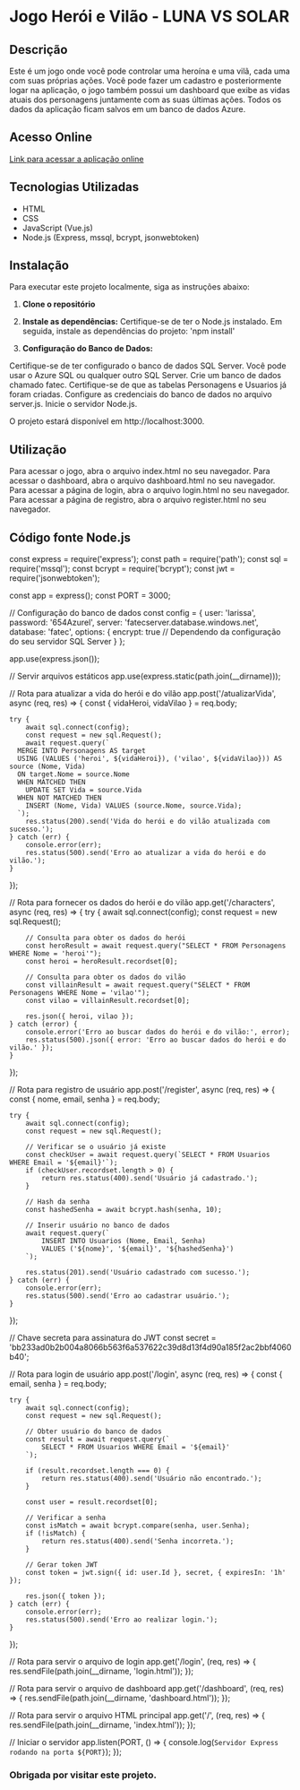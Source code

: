 # Jogo Herói e Vilão - LUNA VS SOLAR

## Descrição

Este é um jogo onde você pode controlar uma heroína e uma vilã, cada uma com suas próprias ações. Você pode fazer um cadastro e posteriormente logar na aplicação, o jogo também possui um dashboard que exibe as vidas atuais dos personagens juntamente com as suas últimas ações. Todos os dados da aplicação ficam salvos em um banco de dados Azure.

## Acesso Online

[Link para acessar a aplicação online](https://seu-site.com)

## Tecnologias Utilizadas

- HTML
- CSS
- JavaScript (Vue.js)
- Node.js (Express, mssql, bcrypt, jsonwebtoken)

## Instalação

Para executar este projeto localmente, siga as instruções abaixo:

1. **Clone o repositório**

2. **Instale as dependências:**
Certifique-se de ter o Node.js instalado. Em seguida, instale as dependências do projeto:
'npm install'

3. **Configuração do Banco de Dados:**

Certifique-se de ter configurado o banco de dados SQL Server. Você pode usar o Azure SQL ou qualquer outro SQL Server.
Crie um banco de dados chamado fatec.
Certifique-se de que as tabelas Personagens e Usuarios já foram criadas.
Configure as credenciais do banco de dados no arquivo server.js.
Inicie o servidor Node.js.

O projeto estará disponível em http://localhost:3000.


## Utilização
Para acessar o jogo, abra o arquivo index.html no seu navegador.
Para acessar o dashboard, abra o arquivo dashboard.html no seu navegador.
Para acessar a página de login, abra o arquivo login.html no seu navegador.
Para acessar a página de registro, abra o arquivo register.html no seu navegador.

## Código fonte Node.js
const express = require('express');
const path = require('path');
const sql = require('mssql');
const bcrypt = require('bcrypt');
const jwt = require('jsonwebtoken');

const app = express();
const PORT = 3000;


// Configuração do banco de dados
const config = {
    user: 'larissa',
    password: '654Azurel',
    server: 'fatecserver.database.windows.net',
    database: 'fatec',
    options: {
        encrypt: true // Dependendo da configuração do seu servidor SQL Server
    }
};

app.use(express.json());

// Servir arquivos estáticos
app.use(express.static(path.join(__dirname)));

// Rota para atualizar a vida do herói e do vilão
app.post('/atualizarVida', async (req, res) => {
    const { vidaHeroi, vidaVilao } = req.body;

    try {
        await sql.connect(config);
        const request = new sql.Request();
        await request.query(`
      MERGE INTO Personagens AS target
      USING (VALUES ('heroi', ${vidaHeroi}), ('vilao', ${vidaVilao})) AS source (Nome, Vida)
      ON target.Nome = source.Nome
      WHEN MATCHED THEN
        UPDATE SET Vida = source.Vida
      WHEN NOT MATCHED THEN
        INSERT (Nome, Vida) VALUES (source.Nome, source.Vida);
      `);
        res.status(200).send('Vida do herói e do vilão atualizada com sucesso.');
    } catch (err) {
        console.error(err);
        res.status(500).send('Erro ao atualizar a vida do herói e do vilão.');
    }
});

// Rota para fornecer os dados do herói e do vilão
app.get('/characters', async (req, res) => {
    try {
        await sql.connect(config);
        const request = new sql.Request();

        // Consulta para obter os dados do herói
        const heroResult = await request.query("SELECT * FROM Personagens WHERE Nome = 'heroi'");
        const heroi = heroResult.recordset[0];

        // Consulta para obter os dados do vilão
        const villainResult = await request.query("SELECT * FROM Personagens WHERE Nome = 'vilao'");
        const vilao = villainResult.recordset[0];

        res.json({ heroi, vilao });
    } catch (error) {
        console.error('Erro ao buscar dados do herói e do vilão:', error);
        res.status(500).json({ error: 'Erro ao buscar dados do herói e do vilão.' });
    }
});

// Rota para registro de usuário
app.post('/register', async (req, res) => {
    const { nome, email, senha } = req.body;

    try {
        await sql.connect(config);
        const request = new sql.Request();

        // Verificar se o usuário já existe
        const checkUser = await request.query(`SELECT * FROM Usuarios WHERE Email = '${email}'`);
        if (checkUser.recordset.length > 0) {
            return res.status(400).send('Usuário já cadastrado.');
        }

        // Hash da senha
        const hashedSenha = await bcrypt.hash(senha, 10);

        // Inserir usuário no banco de dados
        await request.query(`
            INSERT INTO Usuarios (Nome, Email, Senha)
            VALUES ('${nome}', '${email}', '${hashedSenha}')
        `);

        res.status(201).send('Usuário cadastrado com sucesso.');
    } catch (err) {
        console.error(err);
        res.status(500).send('Erro ao cadastrar usuário.');
    }
});

// Chave secreta para assinatura do JWT
const secret = 'bb233ad0b2b004a8066b563f6a537622c39d8d13f4d90a185f2ac2bbf4060b40';

// Rota para login de usuário
app.post('/login', async (req, res) => {
    const { email, senha } = req.body;

    try {
        await sql.connect(config);
        const request = new sql.Request();

        // Obter usuário do banco de dados
        const result = await request.query(`
            SELECT * FROM Usuarios WHERE Email = '${email}'
        `);

        if (result.recordset.length === 0) {
            return res.status(400).send('Usuário não encontrado.');
        }

        const user = result.recordset[0];

        // Verificar a senha
        const isMatch = await bcrypt.compare(senha, user.Senha);
        if (!isMatch) {
            return res.status(400).send('Senha incorreta.');
        }

        // Gerar token JWT
        const token = jwt.sign({ id: user.Id }, secret, { expiresIn: '1h' });

        res.json({ token });
    } catch (err) {
        console.error(err);
        res.status(500).send('Erro ao realizar login.');
    }
});

// Rota para servir o arquivo de login
app.get('/login', (req, res) => {
    res.sendFile(path.join(__dirname, 'login.html'));
});

// Rota para servir o arquivo de dashboard
app.get('/dashboard', (req, res) => {
    res.sendFile(path.join(__dirname, 'dashboard.html'));
});

// Rota para servir o arquivo HTML principal
app.get('/', (req, res) => {
    res.sendFile(path.join(__dirname, 'index.html'));
});

// Iniciar o servidor
app.listen(PORT, () => {
    console.log(`Servidor Express rodando na porta ${PORT}`);
});

### Obrigada por visitar este projeto.